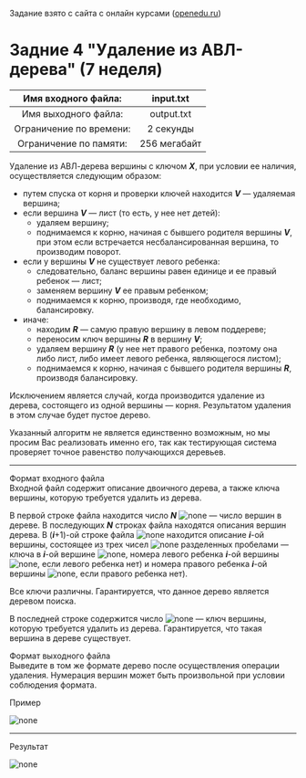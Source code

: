 Задание взято с сайта с онлайн курсами ([openedu.ru](https://courses.openedu.ru))

# Задние 4 "Удаление из АВЛ-дерева" (7 неделя)
| Имя входного файла: | input.txt |
|:--------------------:|:----------:|
| Имя выходного файла: | output.txt |
| Ограничение по времени: | 2 секунды |
| Ограничение по памяти: | 256 мегабайт |

Удаление из АВЛ-дерева вершины с ключом ***X***, при условии ее наличия, осуществляется следующим образом:

- путем спуска от корня и проверки ключей находится ***V*** — удаляемая вершина;
- если вершина ***V*** — лист (то есть, у нее нет детей):
    - удаляем вершину;
    - поднимаемся к корню, начиная с бывшего родителя вершины ***V***, при этом если встречается несбалансированная вершина, то производим поворот.
- если у вершины ***V*** не существует левого ребенка:
    - следовательно, баланс вершины равен единице и ее правый ребенок — лист;
    - заменяем вершину ***V*** ее правым ребенком;
    - поднимаемся к корню, производя, где необходимо, балансировку.
- иначе:
    - находим ***R*** — самую правую вершину в левом поддереве;
    - переносим ключ вершины ***R*** в вершину ***V***;
    - удаляем вершину ***R*** (у нее нет правого ребенка, поэтому она либо лист, либо имеет левого ребенка, являющегося листом);
    - поднимаемся к корню, начиная с бывшего родителя вершины ***R***, производя балансировку.

Исключением является случай, когда производится удаление из дерева, состоящего из одной вершины — корня. Результатом удаления в этом случае будет пустое дерево.

Указанный алгоритм не является единственно возможным, но мы просим Вас реализовать именно его, так как тестирующая система проверяет точное равенство получающихся деревьев.
__________________
Формат входного файла  
Входной файл содержит описание двоичного дерева, а также ключа вершины, которую требуется удалить из дерева.

В первой строке файла находится число ***N*** ![none](https://github.com/Bloodies/University.Projects/blob/master/Course%202/AaDS%20(Algorithms%20and%20data%20structures)/Algorithms%20Practice%20(ITMO)/Resources/txt_w7_t1-t4_2.png) — число вершин в дереве. В последующих ***N*** строках файла находятся описания вершин дерева. В (***i***+1)-ой строке файла ![none](https://github.com/Bloodies/University.Projects/blob/master/Course%202/AaDS%20(Algorithms%20and%20data%20structures)/Algorithms%20Practice%20(ITMO)/Resources/txt_w6-w7_2.png) находится описание ***i***-ой вершины, состоящее из трех чисел ![none](https://github.com/Bloodies/University.Projects/blob/master/Course%202/AaDS%20(Algorithms%20and%20data%20structures)/Algorithms%20Practice%20(ITMO)/Resources/txt_w6-w7_3.png) разделенных пробелами — ключа в ***i***-ой вершине ![none](https://github.com/Bloodies/University.Projects/blob/master/Course%202/AaDS%20(Algorithms%20and%20data%20structures)/Algorithms%20Practice%20(ITMO)/Resources/txt_w6-w7_4.png), номера левого ребенка ***i***-ой вершины ![none](https://github.com/Bloodies/University.Projects/blob/master/Course%202/AaDS%20(Algorithms%20and%20data%20structures)/Algorithms%20Practice%20(ITMO)/Resources/txt_w6-w7_5.png), если левого ребенка нет) и номера правого ребенка ***i***-ой вершины ![none](https://github.com/Bloodies/University.Projects/blob/master/Course%202/AaDS%20(Algorithms%20and%20data%20structures)/Algorithms%20Practice%20(ITMO)/Resources/txt_w6-w7_6.png), если правого ребенка нет).

Все ключи различны. Гарантируется, что данное дерево является деревом поиска.

В последней строке содержится число ![none](https://github.com/Bloodies/University.Projects/blob/master/Course%202/AaDS%20(Algorithms%20and%20data%20structures)/Algorithms%20Practice%20(ITMO)/Resources/txt_w7_t3-t4_3.png) — ключ вершины, которую требуется удалить из дерева. Гарантируется, что такая вершина в дереве существует.

Формат выходного файла  
Выведите в том же формате дерево после осуществления операции удаления. Нумерация вершин может быть произвольной при условии соблюдения формата.

Пример

![none](https://github.com/Bloodies/University.Projects/blob/master/Course%202/AaDS%20(Algorithms%20and%20data%20structures)/Algorithms%20Practice%20(ITMO)/Resources/format_w7_t4.png)
__________________
Результат

![none](https://github.com/Bloodies/University.Projects/blob/master/Course%202/AaDS%20(Algorithms%20and%20data%20structures)/Algorithms%20Practice%20(ITMO)/Resources/result_w7_t4.png)